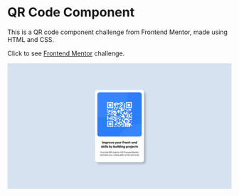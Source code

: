# QR Code Component

This is a QR code component challenge from Frontend Mentor, made using HTML and CSS.<br/>

Click to see [Frontend Mentor](https://www.frontendmentor.io/challenges/qr-code-component-iux_sIO_H) challenge.<br/> 

![My Image](images/img-1.png)



